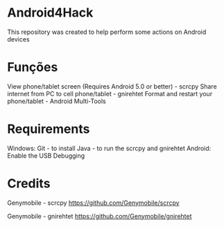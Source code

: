  # Android4Hack
 This repository was created to help perform some actions on Android devices

# Funções
  View phone/tablet screen (Requires Android 5.0 or better) - scrcpy
  Share internet from PC to cell phone/tablet - gnirehtet
  Format and restart your phone/tablet - Android Multi-Tools
# Requirements
 Windows:
 Git - to install
 Java - to run the scrcpy and gnirehtet
Android:
 Enable the USB Debugging

 # Credits
 
 Genymobile - scrcpy 
 https://github.com/Genymobile/scrcpy

 Genymobile - gnirehtet
 https://github.com/Genymobile/gnirehtet

